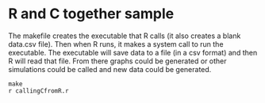 # R and C together sample  
The makefile creates the executable that R calls (it also creates a blank data.csv file). Then when R runs, it makes a system call to run the executable. The executable will save data to a file (in a csv format) and then R will read that file. From there graphs could be generated or other simulations could be called and new data could be generated.  
```  
make  
r callingCfromR.r
```
